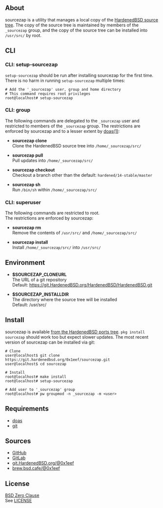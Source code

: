 ## About

sourcezap is a utility that manages a local copy of the
[HardenedBSD source tree](https://git.HardenedBSD.org/HardenedBSD/HardenedBSD).
The copy of the source tree is maintained by members of
the `_sourcezap` group, and the copy of the source tree
can be installed into `/usr/src/` by root.

## CLI

### CLI: setup-sourcezap

`setup-sourcezap` should be run after installing sourcezap for
the first time. <br> There is no harm in running `setup-sourcezap`
multiple times:

    # Add the '_sourcezap' user, group and home directory
    # This command requires root privileges
    root@localhost# setup-sourcezap

### CLI: group

The following commands are delegated to the `_sourcezap` user and
restricted to members of the `_sourcezap` group. The restrictions
are enforced by sourcezap and to a lesser extent by
[doas(1)](https://man.openbsd.org/doas):

* **sourcezap clone** <br>
Clone the HardenedBSD source tree into `/home/_sourcezap/src/` <br>

* **sourcezap pull** <br>
Pull updates into `/home/_sourcezap/src/` <br>

* **sourcezap checkout** <br>
Checkout a branch other than the default: `hardened/14-stable/master` <br>

* **sourcezap sh** <br>
Run `/bin/sh` within `/home/_sourcezap/src/` <br>

### CLI: superuser

The following commands are restricted to root. <br>
The restrictions are enforced by sourcezap:

* **sourcezap rm** <br>
Remove the contents of `/usr/src/` and `/home/_sourcezap/src/` <br>

* **sourcezap install** <br>
Install `/home/_sourcezap/src/` into `/usr/src/` <br>

## Environment

* __$SOURCEZAP\_CLONEURL__ <br>
  The URL of a git repository  <br>
  Default: https://git.HardenedBSD.org/HardenedBSD/HardenedBSD.git

* __$SOURCEZAP\_INSTALLDIR__ <br>
  The directory where the source tree will be installed <br>
  Default: /usr/src/

## Install

sourcezap is available
[from the HardenedBSD ports tree](https://git.HardenedBSD.org/HardenedBSD/ports/-/tree/HardenedBSD/main/hardenedbsd/sourcezap).
`pkg install sourcezap` should work too but expect slower updates. The most
recent version of sourcezap can be installed via git:

    # Clone
    user@localhost$ git clone https://git.hardenedbsd.org/0x1eef/sourcezap.git
    user@localhost$ cd sourcezap

    # Install
    root@localhost# make install
    root@localhost# setup-sourcezap

    # Add user to '_sourcezap' group
    root@localhost# pw groupmod -n _sourcezap -m <user>

## Requirements

* [doas](https://man.openbsd.org/doas)
* [git](https://www.man7.org/linux/man-pages/man1/git.1.html)

## Sources

* [GitHub](https://github.com/0x1eef/sourcezap)
* [GitLab](https://gitlab.com/0x1eef/sourcezap)
* [git.HardenedBSD.org/@0x1eef](https://git.HardenedBSD.org/0x1eef/sourcezap)
* [brew.bsd.cafe/@0x1eef](https://brew.bsd.cafe/0x1eef/sourcezap)

## License

[BSD Zero Clause](https://choosealicense.com/licenses/0bsd/) <br>
See [LICENSE](./LICENSE)
